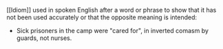 [[Idiom]]
used in spoken English after a word or phrase to show that it has not been used accurately or that the opposite meaning is intended:

- Sick prisoners in the camp were "cared for", in inverted comasm by guards, not nurses.

